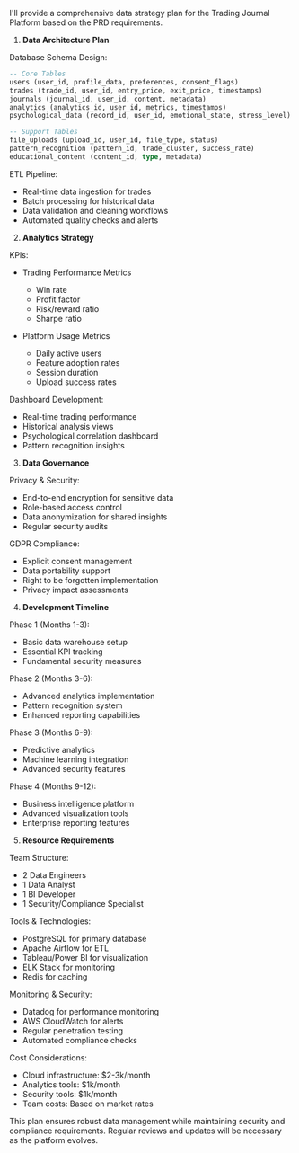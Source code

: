 I'll provide a comprehensive data strategy plan for the Trading Journal Platform based on the PRD requirements.

1. **Data Architecture Plan**

Database Schema Design:
```sql
-- Core Tables
users (user_id, profile_data, preferences, consent_flags)
trades (trade_id, user_id, entry_price, exit_price, timestamps)
journals (journal_id, user_id, content, metadata)
analytics (analytics_id, user_id, metrics, timestamps)
psychological_data (record_id, user_id, emotional_state, stress_level)

-- Support Tables
file_uploads (upload_id, user_id, file_type, status)
pattern_recognition (pattern_id, trade_cluster, success_rate)
educational_content (content_id, type, metadata)
```

ETL Pipeline:
- Real-time data ingestion for trades
- Batch processing for historical data
- Data validation and cleaning workflows
- Automated quality checks and alerts

2. **Analytics Strategy**

KPIs:
- Trading Performance Metrics
  - Win rate
  - Profit factor
  - Risk/reward ratio
  - Sharpe ratio
  
- Platform Usage Metrics
  - Daily active users
  - Feature adoption rates
  - Session duration
  - Upload success rates

Dashboard Development:
- Real-time trading performance
- Historical analysis views
- Psychological correlation dashboard
- Pattern recognition insights

3. **Data Governance**

Privacy & Security:
- End-to-end encryption for sensitive data
- Role-based access control
- Data anonymization for shared insights
- Regular security audits

GDPR Compliance:
- Explicit consent management
- Data portability support
- Right to be forgotten implementation
- Privacy impact assessments

4. **Development Timeline**

Phase 1 (Months 1-3):
- Basic data warehouse setup
- Essential KPI tracking
- Fundamental security measures

Phase 2 (Months 3-6):
- Advanced analytics implementation
- Pattern recognition system
- Enhanced reporting capabilities

Phase 3 (Months 6-9):
- Predictive analytics
- Machine learning integration
- Advanced security features

Phase 4 (Months 9-12):
- Business intelligence platform
- Advanced visualization tools
- Enterprise reporting features

5. **Resource Requirements**

Team Structure:
- 2 Data Engineers
- 1 Data Analyst
- 1 BI Developer
- 1 Security/Compliance Specialist

Tools & Technologies:
- PostgreSQL for primary database
- Apache Airflow for ETL
- Tableau/Power BI for visualization
- ELK Stack for monitoring
- Redis for caching

Monitoring & Security:
- Datadog for performance monitoring
- AWS CloudWatch for alerts
- Regular penetration testing
- Automated compliance checks

Cost Considerations:
- Cloud infrastructure: $2-3k/month
- Analytics tools: $1k/month
- Security tools: $1k/month
- Team costs: Based on market rates

This plan ensures robust data management while maintaining security and compliance requirements. Regular reviews and updates will be necessary as the platform evolves.